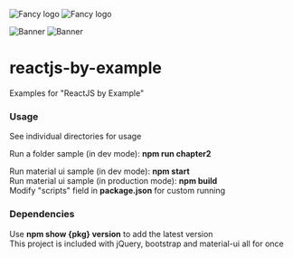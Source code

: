 ![Fancy logo](https://github.com/stefanjudis/github-light-dark-image-example/raw/main/dark.png#gh-dark-mode-only)
![Fancy logo](https://orai.io/images/logos/logo-full-h-light.png#gh-light-mode-only)

![Banner](https://github.com/stefanjudis/github-light-dark-image-example/raw/main/dark.png#gh-dark-mode-only)
![Banner](https://github.com/stefanjudis/github-light-dark-image-example/raw/main/light.png#gh-light-mode-only)



reactjs-by-example
===========

Examples for "ReactJS by Example"

### Usage

See individual directories for usage  

Run a folder sample (in dev mode): **npm run chapter2**  

Run material ui sample (in dev mode): **npm start**  
Run material ui sample (in production mode): **npm build**  
Modify "scripts" field in **package.json** for custom running  


### Dependencies  

Use **npm show {pkg} version** to add the latest version  
This project is included with jQuery, bootstrap and material-ui all for once


